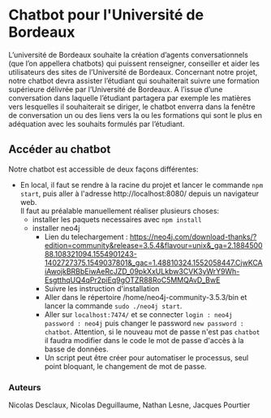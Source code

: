 # Chatbot pour l'Université de Bordeaux
L’université de Bordeaux souhaite la création d’agents conversationnels (que l’on appellera chatbots) qui puissent renseigner, conseiller et aider les utilisateurs des sites de l’Université de Bordeaux. Concernant notre projet, notre chatbot devra assister l’étudiant qui souhaiterait suivre une formation supérieure délivrée par l’Université de Bordeaux. A l’issue d’une conversation dans laquelle l’étudiant partagera par exemple les matières vers lesquelles il souhaiterait se diriger, le chatbot enverra dans la fenêtre de conversation un ou des liens vers la ou les formations qui sont le plus en adéquation avec les souhaits formulés par l’étudiant.

## Accéder au chatbot
Notre chatbot est accessible de deux façons différentes:
* En local, il faut se rendre à la racine du projet et lancer le commande `npm start`, puis aller à l'adresse http://localhost:8080/ depuis un navigateur web.\
Il faut au préalable manuellement réaliser plusieurs choses:
  * installer les paquets necessaires avec `npm install`
  * installer neo4j 
    * Lien du telechargement : https://neo4j.com/download-thanks/?edition=community&release=3.5.4&flavour=unix&_ga=2.188450088.108321094.1554901243-1402727375.1549037801&_gac=1.48810324.1552058447.CjwKCAiAwojkBRBbEiwAeRcJZD_09pkXxULkbw3CVK3yWrY9Wh-EsgtthqUQ4qPr2piEq9gOTZR88RoC5MMQAvD_BwE
    * Suivre les instruction d'installation
    * Aller dans le répertoire /home/neo4j-community-3.5.3/bin et lancer la commande `sudo ./neo4j start`.
    * Aller sur `localhost:7474/` et se connecter `login : neo4j password : neo4j` puis changer le password  `new password : chatbot`.
    Attention, si le nouveau mot de passe n'est pas `chatbot` il faudra modifier dans le code le mot de passe d'accès à la basse de données.
    * Un script peut être créer pour automatiser le processus, seul point bloquant, le changement de mot de passe.
### Auteurs
Nicolas Desclaux, Nicolas Deguillaume, Nathan Lesne, Jacques Pourtier
